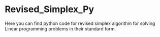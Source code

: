 # Revised_Simplex_Py
Here you can find python code for revised simplex algorithm for solving Linear programming problems in their standard form.
